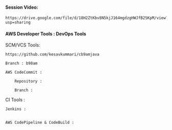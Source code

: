 #### Session Video:
    https://drive.google.com/file/d/18H2ZtKbv8N5kjJ164mgdzgHWJfB2SKpM/view?usp=sharing

#### AWS Developer Tools : DevOps Tools

SCM/VCS Tools:
    
    https://github.com/kesavkummari/cb9amjava

    Branch : b98am

    AWS CodeCommit :
        
        Repository :

        Branch : 

CI Tools :

    Jenkins :


    AWS CodePipeline & CodeBuild :

    